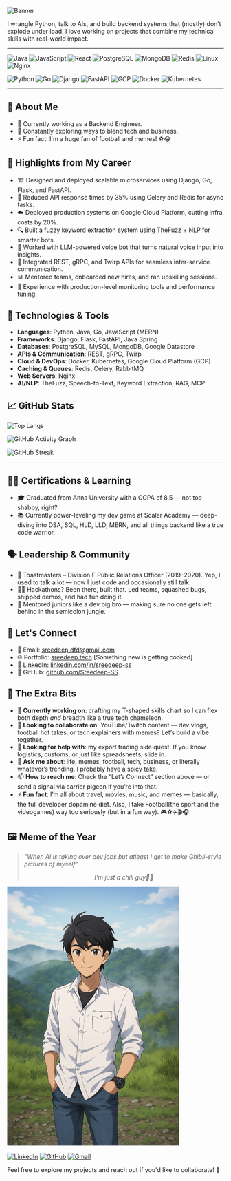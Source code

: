 ![Banner](https://capsule-render.vercel.app/api?type=waving&color=0:5B247A,100:1B1B1B&height=200&section=header&text=Hi%20there,%20I'm%20Sreedeep%20👋&fontColor=ffffff&fontSize=40&fontAlignY=35)

I wrangle Python, talk to AIs, and build backend systems that (mostly) don’t explode under load. I love working on projects that combine my technical skills with real-world impact.

---

![Java](https://img.shields.io/badge/Java-007396?style=for-the-badge&logo=java&logoColor=white)
![JavaScript](https://img.shields.io/badge/JavaScript-F7DF1E?style=for-the-badge&logo=javascript&logoColor=black)
![React](https://img.shields.io/badge/React-20232A?style=for-the-badge&logo=react&logoColor=61DAFB)
![PostgreSQL](https://img.shields.io/badge/PostgreSQL-4169E1?style=for-the-badge&logo=postgresql&logoColor=white)
![MongoDB](https://img.shields.io/badge/MongoDB-4EA94B?style=for-the-badge&logo=mongodb&logoColor=white)
![Redis](https://img.shields.io/badge/Redis-DC382D?style=for-the-badge&logo=redis&logoColor=white)
![Linux](https://img.shields.io/badge/Linux-FCC624?style=for-the-badge&logo=linux&logoColor=black)
![Nginx](https://img.shields.io/badge/Nginx-009639?style=for-the-badge&logo=nginx&logoColor=white)

![Python](https://img.shields.io/badge/Python-3670A0?style=for-the-badge&logo=python&logoColor=white)
![Go](https://img.shields.io/badge/Go-00ADD8?style=for-the-badge&logo=go&logoColor=white)
![Django](https://img.shields.io/badge/Django-092E20?style=for-the-badge&logo=django&logoColor=white)
![FastAPI](https://img.shields.io/badge/FastAPI-009688?style=for-the-badge&logo=fastapi&logoColor=white)
![GCP](https://img.shields.io/badge/GCP-4285F4?style=for-the-badge&logo=googlecloud&logoColor=white)
![Docker](https://img.shields.io/badge/Docker-2496ED?style=for-the-badge&logo=docker&logoColor=white)
![Kubernetes](https://img.shields.io/badge/Kubernetes-326CE5?style=for-the-badge&logo=kubernetes&logoColor=white)

---

## 🚀 About Me
- 💼 Currently working as a Backend Engineer.
- 🌱 Constantly exploring ways to blend tech and business.
- ⚡ Fun fact: I'm a huge fan of football and memes! ⚽😂

## 🧠 Highlights from My Career
- 🏗️ Designed and deployed scalable microservices using Django, Go, Flask, and FastAPI.
- 🔄 Reduced API response times by 35% using Celery and Redis for async tasks.
- ☁️ Deployed production systems on Google Cloud Platform, cutting infra costs by 20%.
- 🔍 Built a fuzzy keyword extraction system using TheFuzz + NLP for smarter bots.
- 🧠 Worked with LLM-powered voice bot that turns natural voice input into insights.
- 💬 Integrated REST, gRPC, and Twirp APIs for seamless inter-service communication.
- 📊 Mentored teams, onboarded new hires, and ran upskilling sessions.
- 🧪 Experience with production-level monitoring tools and performance tuning.

## 🧰 Technologies & Tools
- **Languages**: Python, Java, Go, JavaScript (MERN)
- **Frameworks**: Django, Flask, FastAPI, Java Spring
- **Databases**: PostgreSQL, MySQL, MongoDB, Google Datastore
- **APIs & Communication**: REST, gRPC, Twirp
- **Cloud & DevOps**: Docker, Kubernetes, Google Cloud Platform (GCP)
- **Caching & Queues**: Redis, Celery, RabbitMQ
- **Web Servers**: Nginx
- **AI/NLP**: TheFuzz, Speech-to-Text, Keyword Extraction, RAG, MCP


## 📈 GitHub Stats
<!--
![GitHub Contributions](https://github-readme-stats.vercel.app/api?username=Sreedeep-SS&show_icons=true&count_private=true&hide=prs&include_all_commits=true)-->

![Top Langs](https://github-readme-stats.vercel.app/api/top-langs/?username=Sreedeep-SS&layout=compact&theme=tokyonight)

![GitHub Activity Graph](https://github-readme-activity-graph.vercel.app/graph?username=Sreedeep-SS&theme=github-compact)

![GitHub Streak](https://streak-stats.demolab.com?user=Sreedeep-SS&theme=tokyonight&hide_border=true)


---

## 🧑‍🏫 Certifications & Learning
- 🎓 Graduated from Anna University with a CGPA of 8.5 — not too shabby, right?
- 📚 Currently power-leveling my dev game at Scaler Academy — deep-diving into DSA, SQL, HLD, LLD, MERN, and all things backend like a true code warrior.

## 🗣️ Leadership & Community
- 📣 Toastmasters – Division F Public Relations Officer (2019–2020). Yep, I used to talk a lot — now I just code and occasionally still talk.
- 🧑‍💻 Hackathons? Been there, built that. Led teams, squashed bugs, shipped demos, and had fun doing it.
- 🚀 Mentored juniors like a dev big bro — making sure no one gets left behind in the semicolon jungle.

## 🤝 Let's Connect
- 📧 Email: sreedeep.dfd@gmail.com
- 🌐 Portfolio: [sreedeep.tech](https://sreedeep.tech) [Something new is getting cooked]
- 🔗 LinkedIn: [linkedin.com/in/sreedeep-ss](https://linkedin.com/in/sreedeep-ss)
- 🐙 GitHub: [github.com/Sreedeep-SS](https://github.com/Sreedeep-SS)

## 🎯 The Extra Bits

- 🔭 **Currently working on**: crafting my T-shaped skills chart so I can flex both depth *and* breadth like a true tech chameleon.
- 👯 **Looking to collaborate on**: YouTube/Twitch content — dev vlogs, football hot takes, or tech explainers with memes? Let’s build a vibe together.
- 🤔 **Looking for help with**: my export trading side quest. If you know logistics, customs, or just like spreadsheets, slide in.
- 💬 **Ask me about**: life, memes, football, tech, business, or literally whatever’s trending. I probably have a spicy take.
- 📫 **How to reach me**: Check the “Let’s Connect” section above — or send a signal via carrier pigeon if you’re into that.
- ⚡ **Fun fact**: I’m all about travel, movies, music, and memes — basically, the full developer dopamine diet. Also, I take Football(the sport and the videogames) way too seriously (but in a fun way). 🎮⚽✈️🎬🎧

## 🖼️ Meme of the Year

> *"When AI is taking over dev jobs but atleast I get to make Ghibli-style pictures of myself"*
>
> <figcaption style="text-align: center; font-style: italic;">I'm just a chill guy🤖😌</figcaption>

<img src="https://github.com/Sreedeep-SS/Sreedeep-SS/blob/main/memes/Deeps%20is%20just%20a%20chill%20guy.png?raw=true" width="400" alt="Deep is just a chill guy"/>


[![LinkedIn](https://img.shields.io/badge/LinkedIn-blue?style=for-the-badge&logo=linkedin)](https://linkedin.com/in/sreedeep-ss)
[![GitHub](https://img.shields.io/badge/GitHub-100000?style=for-the-badge&logo=github&logoColor=white)](https://github.com/Sreedeep-SS)
[![Gmail](https://img.shields.io/badge/Gmail-red?style=for-the-badge&logo=gmail&logoColor=white)](mailto:sreedeep.dfd@gmail.com)

Feel free to explore my projects and reach out if you'd like to collaborate! 🚀

